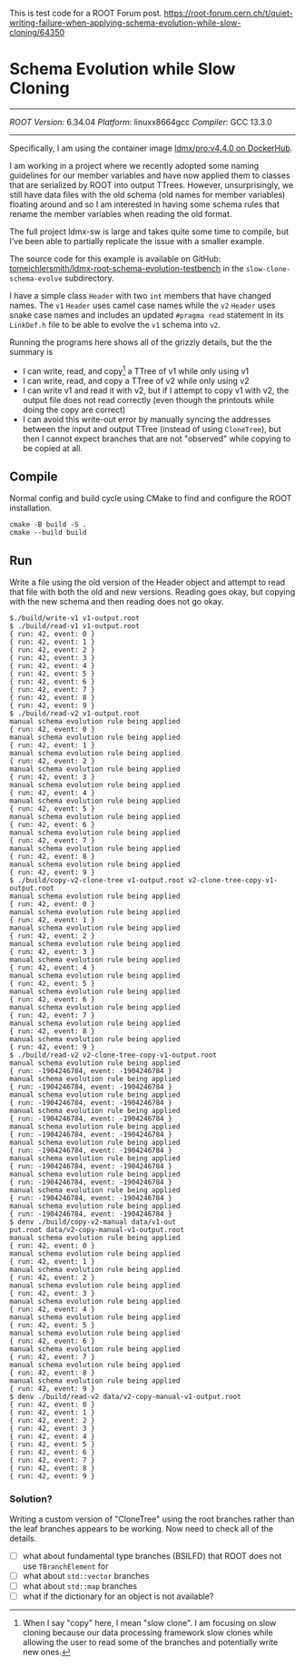 This is test code for a ROOT Forum post.
https://root-forum.cern.ch/t/quiet-writing-failure-when-applying-schema-evolution-while-slow-cloning/64350

# Schema Evolution while Slow Cloning

<hr>

_ROOT Version_: 6.34.04
_Platform_: linuxx8664gcc
_Compiler_: GCC 13.3.0

<hr>

Specifically, I am using the container image [ldmx/pro:v4.4.0 on DockerHub](https://hub.docker.com/layers/ldmx/pro/v4.4.0/images/sha256-3e2c25c7430441b5871d334b13a0ed93bcfa58cfe2fd6d88503040df7a1ae01f).

I am working in a project where we recently adopted some naming guidelines for our member variables and have now applied them to classes that are serialized by ROOT into output TTrees. However, unsurprisingly, we still have data files with the old schema (old names for member variables) floating around and so I am interested in having some schema rules that rename the member variables when reading the old format.

The full project ldmx-sw is large and takes quite some time to compile, but I’ve been able to partially replicate the issue with a smaller example.

The source code for this example is available on GitHub: [tomeichlersmith/ldmx-root-schema-evolution-testbench](https://github.com/tomeichlersmith/ldmx-root-schema-evolution-testbench/tree/main) in the `slow-clone-schema-evolve` subdirectory.

I have a simple class `Header` with two `int` members that have changed names.
The `v1` `Header` uses camel case names while the `v2` `Header` uses snake case names
and includes an updated `#pragma read` statement in its `LinkDef.h` file to be
able to evolve the `v1` schema into `v2`.

Running the programs here shows all of the grizzly details, but the the summary is
- I can write, read, and copy[^0] a TTree of v1 while only using v1
- I can write, read, and copy a TTree of v2 while only using v2
- I can write v1 and read it with v2, but if I attempt to copy v1 with v2, the output file does not read correctly (even though the printouts while doing the copy are correct)
- I can avoid this write-out error by manually syncing the addresses between the input and output TTree (instead of using `CloneTree`), but then I cannot expect branches that are not "observed" while copying to be copied at all.

[^0]: When I say "copy" here, I mean "slow clone". I am focusing on slow cloning because our data processing framework slow clones while allowing the user to read some of the branches and potentially write new ones.

## Compile
Normal config and build cycle using CMake to find and configure the ROOT installation.
```
cmake -B build -S .
cmake --build build
```

## Run
Write a file using the old version of the Header object and attempt to read that
file with both the old and new versions.
Reading goes okay, but copying with the new schema and then reading does not go okay.

```
$./build/write-v1 v1-output.root
$ ./build/read-v1 v1-output.root
{ run: 42, event: 0 }
{ run: 42, event: 1 }
{ run: 42, event: 2 }
{ run: 42, event: 3 }
{ run: 42, event: 4 }
{ run: 42, event: 5 }
{ run: 42, event: 6 }
{ run: 42, event: 7 }
{ run: 42, event: 8 }
{ run: 42, event: 9 }
$ ./build/read-v2 v1-output.root
manual schema evolution rule being applied
{ run: 42, event: 0 }
manual schema evolution rule being applied
{ run: 42, event: 1 }
manual schema evolution rule being applied
{ run: 42, event: 2 }
manual schema evolution rule being applied
{ run: 42, event: 3 }
manual schema evolution rule being applied
{ run: 42, event: 4 }
manual schema evolution rule being applied
{ run: 42, event: 5 }
manual schema evolution rule being applied
{ run: 42, event: 6 }
manual schema evolution rule being applied
{ run: 42, event: 7 }
manual schema evolution rule being applied
{ run: 42, event: 8 }
manual schema evolution rule being applied
{ run: 42, event: 9 }
$ ./build/copy-v2-clone-tree v1-output.root v2-clone-tree-copy-v1-output.root
manual schema evolution rule being applied                                                                            
{ run: 42, event: 0 }                                                                                                 
manual schema evolution rule being applied                                                                            
{ run: 42, event: 1 }                                                                                                 
manual schema evolution rule being applied                                                                            
{ run: 42, event: 2 }                                                                                                 
manual schema evolution rule being applied
{ run: 42, event: 3 }
manual schema evolution rule being applied
{ run: 42, event: 4 }
manual schema evolution rule being applied
{ run: 42, event: 5 }
manual schema evolution rule being applied
{ run: 42, event: 6 }
manual schema evolution rule being applied
{ run: 42, event: 7 }
manual schema evolution rule being applied
{ run: 42, event: 8 }
manual schema evolution rule being applied
{ run: 42, event: 9 }
$ ./build/read-v2 v2-clone-tree-copy-v1-output.root
manual schema evolution rule being applied
{ run: -1904246784, event: -1904246784 }
manual schema evolution rule being applied
{ run: -1904246784, event: -1904246784 }
manual schema evolution rule being applied
{ run: -1904246784, event: -1904246784 }
manual schema evolution rule being applied
{ run: -1904246784, event: -1904246784 }
manual schema evolution rule being applied
{ run: -1904246784, event: -1904246784 }
manual schema evolution rule being applied
{ run: -1904246784, event: -1904246784 }
manual schema evolution rule being applied
{ run: -1904246784, event: -1904246784 }
manual schema evolution rule being applied
{ run: -1904246784, event: -1904246784 }
manual schema evolution rule being applied
{ run: -1904246784, event: -1904246784 }
manual schema evolution rule being applied
{ run: -1904246784, event: -1904246784 }
$ denv ./build/copy-v2-manual data/v1-out
put.root data/v2-copy-manual-v1-output.root                                                                           
manual schema evolution rule being applied                                                                            
{ run: 42, event: 0 }                                                                                                 
manual schema evolution rule being applied
{ run: 42, event: 1 }
manual schema evolution rule being applied
{ run: 42, event: 2 }
manual schema evolution rule being applied
{ run: 42, event: 3 }
manual schema evolution rule being applied
{ run: 42, event: 4 }
manual schema evolution rule being applied
{ run: 42, event: 5 }
manual schema evolution rule being applied
{ run: 42, event: 6 }
manual schema evolution rule being applied
{ run: 42, event: 7 }
manual schema evolution rule being applied
{ run: 42, event: 8 }
manual schema evolution rule being applied
{ run: 42, event: 9 }
$ denv ./build/read-v2 data/v2-copy-manual-v1-output.root 
{ run: 42, event: 0 }
{ run: 42, event: 1 }
{ run: 42, event: 2 }
{ run: 42, event: 3 }
{ run: 42, event: 4 }
{ run: 42, event: 5 }
{ run: 42, event: 6 }
{ run: 42, event: 7 }
{ run: 42, event: 8 }
{ run: 42, event: 9 }
```

### Solution?
Writing a custom version of "CloneTree" using the root branches rather than the leaf branches appears
to be working. Now need to check all of the details.
- [ ] what about fundamental type branches (BSILFD) that ROOT does not use `TBranchElement` for
- [ ] what about `std::vector` branches
- [ ] what about `std::map` branches
- [ ] what if the dictionary for an object is not available?

